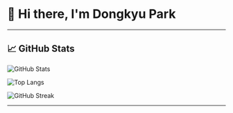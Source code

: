 # 👋 Hi there, I'm Dongkyu Park

---

## 📈 GitHub Stats

![GitHub Stats](https://github-readme-stats.vercel.app/api?username=do-dong-park&show_icons=true&theme=tokyonight&hide_rank=true)

![Top Langs](https://github-readme-stats.vercel.app/api/top-langs/?username=do-dong-park&layout=compact&theme=tokyonight)

![GitHub Streak](https://streak-stats.demolab.com/?user=do-dong-park&theme=tokyonight)

---
